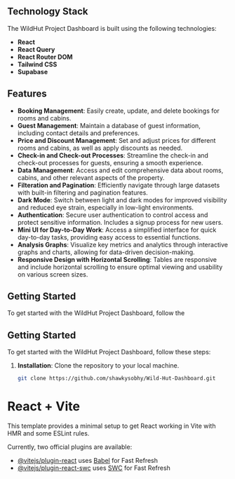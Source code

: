 ## Technology Stack

The WildHut Project Dashboard is built using the following technologies:

- **React**
- **React Query**
- **React Router DOM**
- **Tailwind CSS**
- **Supabase**

## Features

- **Booking Management**: Easily create, update, and delete bookings for rooms and cabins.
- **Guest Management**: Maintain a database of guest information, including contact details and preferences.
- **Price and Discount Management**: Set and adjust prices for different rooms and cabins, as well as apply discounts as needed.
- **Check-in and Check-out Processes**: Streamline the check-in and check-out processes for guests, ensuring a smooth experience.
- **Data Management**: Access and edit comprehensive data about rooms, cabins, and other relevant aspects of the property.
- **Filteration and Pagination**: Efficiently navigate through large datasets with built-in filtering and pagination features.
- **Dark Mode**: Switch between light and dark modes for improved visibility and reduced eye strain, especially in low-light environments.
- **Authentication**: Secure user authentication to control access and protect sensitive information. Includes a signup process for new users.
- **Mini UI for Day-to-Day Work**: Access a simplified interface for quick day-to-day tasks, providing easy access to essential functions.
- **Analysis Graphs**: Visualize key metrics and analytics through interactive graphs and charts, allowing for data-driven decision-making.
- **Responsive Design with Horizontal Scrolling**: Tables are responsive and include horizontal scrolling to ensure optimal viewing and usability on various screen sizes.

## Getting Started

To get started with the WildHut Project Dashboard, follow the

## Getting Started

To get started with the WildHut Project Dashboard, follow these steps:

1. **Installation**: Clone the repository to your local machine.
   ```bash
   git clone https://github.com/shawkysobhy/Wild-Hut-Dashboard.git
   ```

# React + Vite

This template provides a minimal setup to get React working in Vite with HMR and some ESLint rules.

Currently, two official plugins are available:

- [@vitejs/plugin-react](https://github.com/vitejs/vite-plugin-react/blob/main/packages/plugin-react/README.md) uses [Babel](https://babeljs.io/) for Fast Refresh
- [@vitejs/plugin-react-swc](https://github.com/vitejs/vite-plugin-react-swc) uses [SWC](https://swc.rs/) for Fast Refresh
